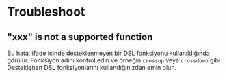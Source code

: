 # Troubleshoot

## "xxx" is not a supported function

Bu hata, ifade içinde desteklenmeyen bir DSL fonksiyonu kullanıldığında görülür.
Fonksiyon adını kontrol edin ve örneğin `crossup` veya `crossdown` gibi
Desteklenen DSL fonksiyonlarını kullandığınızdan emin olun.
